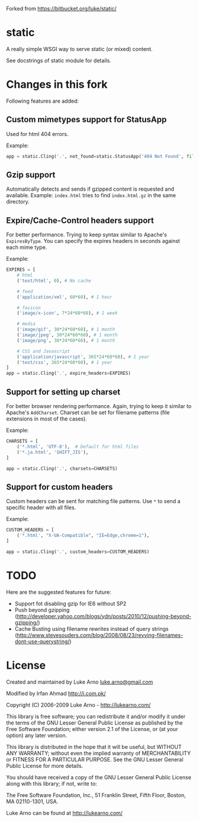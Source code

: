 Forked from https://bitbucket.org/luke/static/

static
======

A really simple WSGI way to serve static (or mixed) content.

See docstrings of static module for details.

Changes in this fork
====================

Following features are added:

Custom mimetypes support for StatusApp
---------------------------------------------------------

Used for html 404 errors.

Example:

```python
app = static.Cling('.', not_found=static.StatusApp('404 Not Found', file='./404.html'))
```

Gzip support
-----------------

Automatically detects and sends if gzipped content is
requested and available. Example: `index.html` tries to find `index.html.gz`
in the same directory.


Expire/Cache-Control headers support
-----------------------------------------------------

For better performance. Trying to keep syntax similar to Apache's
`ExpiresByType`. You can specify the expires headers in
seconds against each mime type.

Example:

```python
EXPIRES = [
    # html
    ('text/html', 0), # No cache

    # feed
    ('application/xml', 60*60), # 1 hour

    # favicon
    ('image/x-icon', 7*24*60*60), # 1 week

    # media
    ('image/gif', 30*24*60*60), # 1 month
    ('image/jpeg', 30*24*60*60), # 1 month
    ('image/png', 30*24*60*60), # 1 month

    # CSS and Javascript
    ('application/javascript', 365*24*60*60), # 1 year
    ('text/css', 365*24*60*60), # 1 year
]
app = static.Cling('.', expire_headers=EXPIRES)
```

Support for setting up charset
---------------------------------------------------------

For better browser rendering performance. Again, trying to keep
it similar to Apache's `AddCharset`. Charset can be set for filename
patterns (file extensions in most of the cases).

Example:

```python
CHARSETS = [
    ('*.html', 'UTF-8'),  # Default for html files
    ('*.ja.html', 'SHIFT_JIS'),
]

app = static.Cling('.', charsets=CHARSETS)
```

Support for custom headers
---------------------------------------------------------

Custom headers can be sent for matching file patterns. Use `*` to
send a specific header with all files.

Example:

```python
CUSTOM_HEADERS = [
    ('*.html', "X-UA-Compatible", "IE=Edge,chrome=1"),
]

app = static.Cling('.', custom_headers=CUSTOM_HEADERS)
```

TODO
====

Here are the suggested features for future:

* Support fot disabling gzip for IE6 without SP2
* Push beyond gzipping (http://developer.yahoo.com/blogs/ydn/posts/2010/12/pushing-beyond-gzipping/)
* Cache Busting using filename rewrites instead of query strings (http://www.stevesouders.com/blog/2008/08/23/revving-filenames-dont-use-querystring/)

License
=======

Created and maintained by Luke Arno <luke.arno@gmail.com>

Modified by Irfan Ahmad <http://i.com.pk/>

Copyright (C) 2006-2009 Luke Arno - http://lukearno.com/

This library is free software; you can redistribute it and/or
modify it under the terms of the GNU Lesser General Public
License as published by the Free Software Foundation; either
version 2.1 of the License, or (at your option) any later version.

This library is distributed in the hope that it will be useful,
but WITHOUT ANY WARRANTY; without even the implied warranty of
MERCHANTABILITY or FITNESS FOR A PARTICULAR PURPOSE.  See the GNU
Lesser General Public License for more details.

You should have received a copy of the GNU Lesser General Public
License along with this library; if not, write to:

The Free Software Foundation, Inc., 
51 Franklin Street, Fifth Floor, 
Boston, MA  02110-1301, USA.

Luke Arno can be found at http://lukearno.com/
